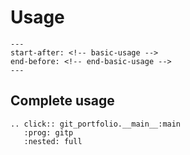 # Usage

```{include} ../README.md
---
start-after: <!-- basic-usage -->
end-before: <!-- end-basic-usage -->
---
```

## Complete usage

```{eval-rst}
.. click:: git_portfolio.__main__:main
   :prog: gitp
   :nested: full
```
